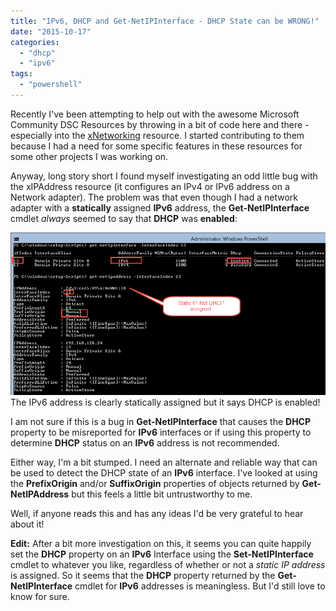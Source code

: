 ```yaml
---
title: "IPv6, DHCP and Get-NetIPInterface - DHCP State can be WRONG!"
date: "2015-10-17"
categories:
  - "dhcp"
  - "ipv6"
tags:
  - "powershell"
---
```


Recently I've been attempting to help out with the awesome Microsoft Community DSC Resources by throwing in a bit of code here and there - especially into the [xNetworking](https://github.com/PowerShell/xNetworking) resource. I started contributing to them because I had a need for some specific features in these resources for some other projects I was working on.

Anyway, long story short I found myself investigating an odd little bug with the xIPAddress resource (it configures an IPv4 or IPv6 address on a Network adapter). The problem was that even though I had a network adapter with a **statically** assigned **IPv6** address, the **Get-NetIPInterface** cmdlet _always_ seemed to say that **DHCP** was **enabled**:

[![The IPv6 address is clearly statically assigned but it says DHCP is enabled!](/images/ss_ip_dhcpmisreported.png?w=660)](/images/ss_ip_dhcpmisreported.png)
The IPv6 address is clearly statically assigned but it says DHCP is enabled!

I am not sure if this is a bug in **Get-NetIPInterface** that causes the **DHCP** property to be misreported for **IPv6** interfaces or if using this property to determine **DHCP** status on an **IPv6** address is not recommended.

Either way, I'm a bit stumped. I need an alternate and reliable way that can be used to detect the DHCP state of an **IPv6** interface. I've looked at using the **PrefixOrigin** and/or **SuffixOrigin** properties of objects returned by **Get-NetIPAddress** but this feels a little bit untrustworthy to me.

Well, if anyone reads this and has any ideas I'd be very grateful to hear about it!

**Edit:** After a bit more investigation on this, it seems you can quite happily set the **DHCP** property on an **IPv6** Interface using the **Set-NetIPInterface** cmdlet to whatever you like, regardless of whether or not a _static IP address_ is assigned. So it seems that the **DHCP** property returned by the **Get-NetIPInterface** cmdlet for **IPv6** addresses is meaningless. But I'd still love to know for sure.


